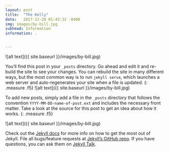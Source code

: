 ```yaml
---
layout: post
title:  "The Kelly"
date:   2017-12-28 01:43:32 -0400
img: images/by-bill.jpg
subhead: Information
information: .


---
```

![alt text]({{ site.baseurl }}/images/by-bill.jpg)

You’ll find this post in your `_posts` directory. Go ahead and edit it and re-build the site to see your changes. You can rebuild the site in many different ways, but the most common way is to run `jekyll serve`, which launches a web server and auto-regenerates your site when a file is updated.
{: .measure .f5}
![alt text]({{ site.baseurl }}/images/by-bill.jpg)

To add new posts, simply add a file in the `_posts` directory that follows the convention `YYYY-MM-DD-name-of-post.ext` and includes the necessary front matter. Take a look at the source for this post to get an idea about how it works.
{: .measure .f5}

![alt text]({{ site.baseurl }}/images/by-bill.jpg)



Check out the [Jekyll docs][jekyll-docs] for more info on how to get the most out of Jekyll. File all bugs/feature requests at [Jekyll’s GitHub repo][jekyll-gh]. If you have questions, you can ask them on [Jekyll Talk][jekyll-talk].

[jekyll-docs]: http://jekyllrb.com/docs/home
[jekyll-gh]:   https://github.com/jekyll/jekyll
[jekyll-talk]: https://talk.jekyllrb.com/
